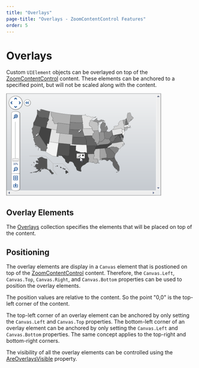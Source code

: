 ```yaml
---
title: "Overlays"
page-title: "Overlays - ZoomContentControl Features"
order: 5
---
```

# Overlays

Custom `UIElement` objects can be overlayed on top of the [ZoomContentControl](xref:@ActiproUIRoot.Controls.Navigation.ZoomContentControl) content. These elements can be anchored to a specified point, but will not be scaled along with the content.

![Screenshot](../images/zoomcontentcontrol-overlays.png)

## Overlay Elements

The [Overlays](xref:@ActiproUIRoot.Controls.Navigation.ZoomContentControl.Overlays) collection specifies the elements that will be placed on top of the content.

## Positioning

The overlay elements are display in a `Canvas` element that is postioned on top of the [ZoomContentControl](xref:@ActiproUIRoot.Controls.Navigation.ZoomContentControl) content. Therefore, the `Canvas.Left`, `Canvas.Top`, `Canvas.Right`, and `Canvas.Bottom` properties can be used to position the overlay elements.

The position values are relative to the content. So the point "0,0" is the top-left corner of the content.

The top-left corner of an overlay element can be anchored by only setting the `Canvas.Left` and `Canvas.Top` properties.  The bottom-left corner of an overlay element can be anchored by only setting the `Canvas.Left` and `Canvas.Bottom` properties.  The same concept applies to the top-right and bottom-right corners.

The visibility of all the overlay elements can be controlled using the [AreOverlaysVisible](xref:@ActiproUIRoot.Controls.Navigation.ZoomContentControl.AreOverlaysVisible) property.
